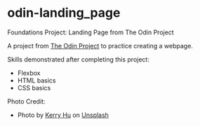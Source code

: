 # odin-landing_page
Foundations Project: Landing Page from The Odin Project

A project from <a href="https://www.theodinproject.com/paths/foundations/courses/foundations/lessons/landing-page">The Odin Project</a> to practice creating a webpage. 

Skills demonstrated after completing this project:
* Flexbox
* HTML basics
* CSS basics

Photo Credit:
* Photo by <a href="https://unsplash.com/@kerry_hu?utm_source=unsplash&utm_medium=referral&utm_content=creditCopyText">Kerry Hu</a> on <a href="https://unsplash.com/s/photos/panda-bear?utm_source=unsplash&utm_medium=referral&utm_content=creditCopyText">Unsplash</a>
